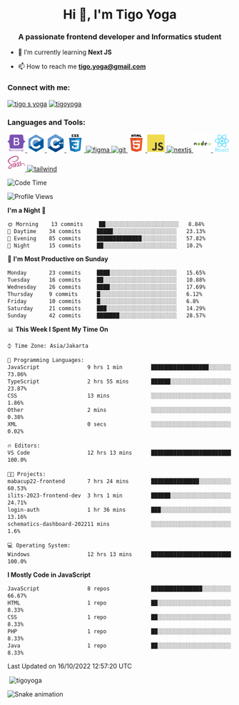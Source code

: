 <h1 align="center">Hi 👋, I'm Tigo Yoga</h1>
<h3 align="center">A passionate frontend developer and Informatics student</h3>

- 🌱 I’m currently learning **Next JS**

- 📫 How to reach me **tigo.yoga@gmail.com**

<h3 align="left">Connect with me:</h3>
<p align="left">
<a href="https://linkedin.com/in/tigo s yoga" target="blank"><img align="center" src="https://raw.githubusercontent.com/rahuldkjain/github-profile-readme-generator/master/src/images/icons/Social/linked-in-alt.svg" alt="tigo s yoga" height="30" width="40" /></a>
<a href="https://instagram.com/tigoyoga" target="blank"><img align="center" src="https://raw.githubusercontent.com/rahuldkjain/github-profile-readme-generator/master/src/images/icons/Social/instagram.svg" alt="tigoyoga" height="30" width="40" /></a>
</p>

<h3 align="left">Languages and Tools:</h3>
<p align="left"> <a href="https://getbootstrap.com" target="_blank" rel="noreferrer"> <img src="https://raw.githubusercontent.com/devicons/devicon/master/icons/bootstrap/bootstrap-plain-wordmark.svg" alt="bootstrap" width="40" height="40"/> </a> <a href="https://www.cprogramming.com/" target="_blank" rel="noreferrer"> <img src="https://raw.githubusercontent.com/devicons/devicon/master/icons/c/c-original.svg" alt="c" width="40" height="40"/> </a> <a href="https://www.w3schools.com/cpp/" target="_blank" rel="noreferrer"> <img src="https://raw.githubusercontent.com/devicons/devicon/master/icons/cplusplus/cplusplus-original.svg" alt="cplusplus" width="40" height="40"/> </a> <a href="https://www.w3schools.com/css/" target="_blank" rel="noreferrer"> <img src="https://raw.githubusercontent.com/devicons/devicon/master/icons/css3/css3-original-wordmark.svg" alt="css3" width="40" height="40"/> </a> <a href="https://www.figma.com/" target="_blank" rel="noreferrer"> <img src="https://www.vectorlogo.zone/logos/figma/figma-icon.svg" alt="figma" width="40" height="40"/> </a> <a href="https://git-scm.com/" target="_blank" rel="noreferrer"> <img src="https://www.vectorlogo.zone/logos/git-scm/git-scm-icon.svg" alt="git" width="40" height="40"/> </a> <a href="https://www.w3.org/html/" target="_blank" rel="noreferrer"> <img src="https://raw.githubusercontent.com/devicons/devicon/master/icons/html5/html5-original-wordmark.svg" alt="html5" width="40" height="40"/> </a> <a href="https://developer.mozilla.org/en-US/docs/Web/JavaScript" target="_blank" rel="noreferrer"> <img src="https://raw.githubusercontent.com/devicons/devicon/master/icons/javascript/javascript-original.svg" alt="javascript" width="40" height="40"/> </a> <a href="https://nextjs.org/" target="_blank" rel="noreferrer"> <img src="https://cdn.worldvectorlogo.com/logos/nextjs-2.svg" alt="nextjs" width="40" height="40"/> </a> <a href="https://nodejs.org" target="_blank" rel="noreferrer"> <img src="https://raw.githubusercontent.com/devicons/devicon/master/icons/nodejs/nodejs-original-wordmark.svg" alt="nodejs" width="40" height="40"/> </a> <a href="https://reactjs.org/" target="_blank" rel="noreferrer"> <img src="https://raw.githubusercontent.com/devicons/devicon/master/icons/react/react-original-wordmark.svg" alt="react" width="40" height="40"/> </a> <a href="https://sass-lang.com" target="_blank" rel="noreferrer"> <img src="https://raw.githubusercontent.com/devicons/devicon/master/icons/sass/sass-original.svg" alt="sass" width="40" height="40"/> </a> <a href="https://tailwindcss.com/" target="_blank" rel="noreferrer"> <img src="https://www.vectorlogo.zone/logos/tailwindcss/tailwindcss-icon.svg" alt="tailwind" width="40" height="40"/> </a> </p>

<!--START_SECTION:waka-->
![Code Time](http://img.shields.io/badge/Code%20Time-6%20hrs%2021%20mins-blue)

![Profile Views](http://img.shields.io/badge/Profile%20Views-61-blue)

**I'm a Night 🦉** 

```text
🌞 Morning    13 commits     ██░░░░░░░░░░░░░░░░░░░░░░░   8.84% 
🌆 Daytime    34 commits     █████░░░░░░░░░░░░░░░░░░░░   23.13% 
🌃 Evening    85 commits     ██████████████░░░░░░░░░░░   57.82% 
🌙 Night      15 commits     ██░░░░░░░░░░░░░░░░░░░░░░░   10.2%

```
📅 **I'm Most Productive on Sunday** 

```text
Monday       23 commits     ████░░░░░░░░░░░░░░░░░░░░░   15.65% 
Tuesday      16 commits     ██░░░░░░░░░░░░░░░░░░░░░░░   10.88% 
Wednesday    26 commits     ████░░░░░░░░░░░░░░░░░░░░░   17.69% 
Thursday     9 commits      █░░░░░░░░░░░░░░░░░░░░░░░░   6.12% 
Friday       10 commits     █░░░░░░░░░░░░░░░░░░░░░░░░   6.8% 
Saturday     21 commits     ███░░░░░░░░░░░░░░░░░░░░░░   14.29% 
Sunday       42 commits     ███████░░░░░░░░░░░░░░░░░░   28.57%

```


📊 **This Week I Spent My Time On** 

```text
⌚︎ Time Zone: Asia/Jakarta

💬 Programming Languages: 
JavaScript               9 hrs 1 min         ██████████████████░░░░░░░   73.86% 
TypeScript               2 hrs 55 mins       ██████░░░░░░░░░░░░░░░░░░░   23.87% 
CSS                      13 mins             ░░░░░░░░░░░░░░░░░░░░░░░░░   1.86% 
Other                    2 mins              ░░░░░░░░░░░░░░░░░░░░░░░░░   0.38% 
XML                      0 secs              ░░░░░░░░░░░░░░░░░░░░░░░░░   0.02%

🔥 Editors: 
VS Code                  12 hrs 13 mins      █████████████████████████   100.0%

🐱‍💻 Projects: 
mabacup22-frontend       7 hrs 24 mins       ███████████████░░░░░░░░░░   60.53% 
ilits-2023-frontend-dev  3 hrs 1 min         ██████░░░░░░░░░░░░░░░░░░░   24.71% 
login-auth               1 hr 36 mins        ███░░░░░░░░░░░░░░░░░░░░░░   13.16% 
schematics-dashboard-202211 mins             ░░░░░░░░░░░░░░░░░░░░░░░░░   1.6%

💻 Operating System: 
Windows                  12 hrs 13 mins      █████████████████████████   100.0%

```

**I Mostly Code in JavaScript** 

```text
JavaScript               8 repos             ████████████████░░░░░░░░░   66.67% 
HTML                     1 repo              ██░░░░░░░░░░░░░░░░░░░░░░░   8.33% 
CSS                      1 repo              ██░░░░░░░░░░░░░░░░░░░░░░░   8.33% 
PHP                      1 repo              ██░░░░░░░░░░░░░░░░░░░░░░░   8.33% 
Java                     1 repo              ██░░░░░░░░░░░░░░░░░░░░░░░   8.33%

```



 Last Updated on 16/10/2022 12:57:20 UTC
<!--END_SECTION:waka-->

<p>&nbsp;<img align="center" src="https://github-readme-stats.vercel.app/api?username=tigoyoga&show_icons=true&locale=en" alt="tigoyoga" /></p>

![Snake animation](https://github.com/thepiyushmalhotra/thepiyushmalhotra/blob/output/github-contribution-grid-snake.svg)

   
